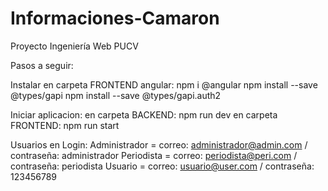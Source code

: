 # Informaciones-Camaron
Proyecto Ingeniería Web PUCV

Pasos a seguir:

Instalar en carpeta FRONTEND angular:
  npm i @angular
  npm install --save @types/gapi
  npm install --save @types/gapi.auth2

Iniciar aplicacion:
  en carpeta BACKEND: npm run dev
  en carpeta FRONTEND: npm run start
  
Usuarios en Login:
  Administrador = correo: administrador@admin.com / contraseña: administrador
  Periodista = correo: periodista@peri.com / contraseña: periodista
  Usuario = correo: usuario@user.com / contraseña: 123456789
  
